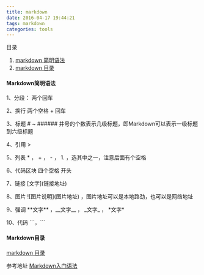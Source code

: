 ```yaml
---
title: markdown
date: 2016-04-17 19:44:21
tags: markdown
categories: tools
---
```

目录
1. [markdown 简明语法](#Markdown简明语法)
2. [markdown 目录](#Markdown目录)

#### Markdown简明语法

1、分段： 两个回车

2、换行 两个空格 + 回车

3、标题 # ~ ###### 井号的个数表示几级标题，即Markdown可以表示一级标题到六级标题

4、引用 >

5、列表 * ， + ， - ， 1. ，选其中之一，注意后面有个空格

6、代码区块 四个空格 开头

7、链接 \[文字\]\(链接地址\)

8、图片 \!\[图片说明\]\(图片地址\) ，图片地址可以是本地路劲，也可以是网络地址

9、强调 \*\*文字\*\* ，\_\_文字\_\_ ， \_文字\_ ， \*文字\*

10、代码 \`\`\`，\`\`\`

#### Markdown目录
[markdown 目录](http://www.cnblogs.com/JohnTsai/p/4027229.html)

参考地址
[Markdown入门语法](http://www.jianshu.com/p/21d355525bdf)
